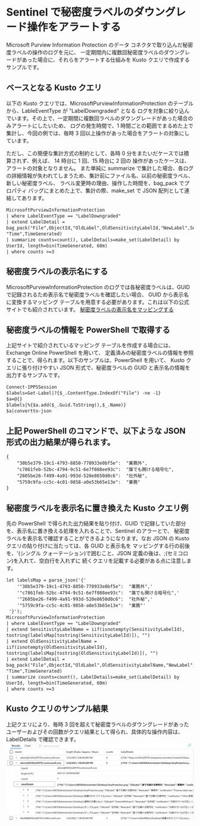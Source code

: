 # Sentinel で秘密度ラベルのダウングレード操作をアラートする
Microsoft Purview Information Protection のデータ コネクタで取り込んだ秘密度ラベルの操作のログを元に、
一定期間内に複数回秘密度ラベルのダウングレードがあった場合に、それらをアラートする仕組みを Kusto クエリで作成するサンプルです。

## ベースとなる Kusto クエリ
以下の Kusto クエリでは、MicrosoftPurviewInformationProtection のテーブルから、LableEventType が "LabelDowngraded" となる
ログを対象に絞り込んでいます。その上で、一定期間に複数回ラベルのダウングレードがあった場合のみアラートにしたいため、
ログの発生時間で、1 時間ごとの範囲でまるめた上で集計し、今回の例では、毎時 3 回以上操作があった場合をアラートの対象にしています。   

ただし、この簡便な集計方式の制約として、各時 0 分をまたいだケースでは積算されず、例えば、 14 時台に 1 回、15 時台に 2 回の
操作があったケースは、アラートの対象となりません。
また単純に summarize で集計した場合、各ログの詳細情報が失われてしまうため、集計前にファイル名、以前の秘密度ラベル、新しい秘密度ラベル、
ラベル変更時の理由、操作した時間を、bag_pack でプロパティ バッグにまとめた上で、集計の際、make_set で JSON 配列として連結してあります。
```
MicrosoftPurviewInformationProtection
| where LabelEventType == "LabelDowngraded" 
| extend LabelDetail = bag_pack("File",ObjectId,"OldLabel",OldSensitivityLabelId,"NewLabel",SensitivityLabelId,"Justification",JustificationText, "Time",TimeGenerated)
| summarize counts=count(), LabelDetails=make_set(LabelDetail) by UserId, length=bin(TimeGenerated, 60m)
| where counts >=3
```

## 秘密度ラベルの表示名にする
MicrosoftPurviewInformationProtection のログでは各秘密度ラベルは、GUID で記録されるため表示名で秘密度ラベルを確認したい場合、
GUID から表示名に変換するマッピング テーブルを用意する必要があります。これは以下の公式サイトでも紹介されています。
[秘密度ラベルの表示名をマッピングする](https://learn.microsoft.com/en-us/azure/sentinel/connect-microsoft-purview#known-issues-and-limitations)

## 秘密度ラベルの情報を PowerShell で取得する
上記サイトで紹介されているマッピング テーブルを作成する場合には、Exchange Online PowerShell を用いて、
定義済みの秘密度ラベルの情報を参照することで、得られます。以下のサンプルは、PowerShell を用いて、
Kusto クエリに張り付けやすい JSON 形式で、秘密度ラベルの GUID と表示名の情報を出力するサンプルです。
```
Connect-IPPSSession
$labels=Get-Label|?{$_.ContentType.IndexOf("File") -ne -1}
$a=@{}
$labels|%{$a.add($_.Guid.ToString(),$_.Name)}
$a|convertto-json
```
## 上記 PowerShell のコマンドで、以下ような JSON 形式の出力結果が得られます。
```
{
    "30b5e379-19c1-4793-8850-770933e0bf5e":  "業務外",
    "c7861feb-52bc-4794-9c51-6e7f088ee93c":  "誰でも開ける暗号化",
    "2605be26-f499-4a91-993d-520e8650d0c6":  "社外秘",
    "5759c9fa-cc5c-4c01-9858-a0e53b65e13e":  "業務"
}
```
## 秘密度ラベルを表示名に置き換えた Kusto クエリ例
先の PowerShell で得られた出力結果を貼り付け、GUID で記録していた部分を、表示名に置き換える処理を入れることで、Sentinel のアラーとで、
秘密度ラベルを表示名で確認することができるようになります。なお JSON の Kusto クエリの貼り付けに当たっては、各 GUID と表示名を
マッピングする行の前後を、'(シングル クォーテーション)で囲むこと、JSON 定義の後は、;(セミコロン)を入れて、空白行を入れずに
続くクエリを記載する必要がある点に注意します。
```
let labelsMap = parse_json('{'
    '"30b5e379-19c1-4793-8850-770933e0bf5e":  "業務外",'
    '"c7861feb-52bc-4794-9c51-6e7f088ee93c":  "誰でも開ける暗号化",'
    '"2605be26-f499-4a91-993d-520e8650d0c6":  "社外秘",'
    '"5759c9fa-cc5c-4c01-9858-a0e53b65e13e":  "業務"'
 '}');
MicrosoftPurviewInformationProtection
| where LabelEventType == "LabelDowngraded"
| extend SensitivityLabelName = iif(isnotempty(SensitivityLabelId), tostring(labelsMap[tostring(SensitivityLabelId)]), "")
| extend OldSensitivityLabelName = iif(isnotempty(OldSensitivityLabelId), tostring(labelsMap[tostring(OldSensitivityLabelId)]), "")
| extend LabelDetail = bag_pack("File",ObjectId,"OldLabel",OldSensitivityLabelName,"NewLabel",SensitivityLabelName,"Justification",JustificationText, "Time",TimeGenerated)
| summarize counts=count(), LabelDetails=make_set(LabelDetail) by UserId, length=bin(TimeGenerated, 60m)
| where counts >=3
```
## Kusto クエリのサンプル結果
上記クエリにより、毎時 3 回を超えて秘密度ラベルのダウングレードがあったユーザーおよびその回数がクエリ結果として得られ、具体的な操作内容は、
LabelDetails で確認できます。
<img src="https://github.com/YoshihiroIchinose/E5Comp/blob/main/img/SensitiveLabelKusto.png"/>
